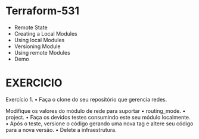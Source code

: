 # Terraform-531

- Remote State
- Creating a Local Modules
- Using local Modules
- Versioning Module
- Using remote Modules
- Demo

# EXERCICIO

Exercício 1. 
• Faça o clone do seu repositório que gerencia redes. 

Modifique os valores do módulo de rede para suportar 
• routing_mode. 
• project. 
• Faça os devidos testes consumindo este seu módulo localmente. 
• Após o teste, versione o código gerando uma nova tag e altere seu código para a nova versão. 
• Delete a infraestrutura.
